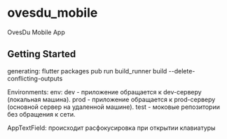 # ovesdu_mobile

OvesDu Mobile App

## Getting Started
generating: flutter packages pub run build_runner build --delete-conflicting-outputs


Environments:
    env:
        dev - приложение обращается к dev-серверу (локальная машина).
        prod - приложение обращается к prod-серверу (основной сервер на удаленной машине).
        test -  моковые репозитории без обращения к сети.


AppTextField:
происходит расфокусировка при открытии клавиатуры